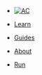 <!-- docs/_sidebar.md -->

* [![AC](https://puzzlelang.org/assets/puzzle.png "PUZZLE. Abstract Code")]()

* [Learn](chapters/PUZZLE.md)

* [Guides](chapters/GUIDES.md)

* [About](chapters/about.md)

* [Run](https://puzzlelang.org/run)

<!--
* [Abstract Code Magazine](https://abstractcode.org)-->